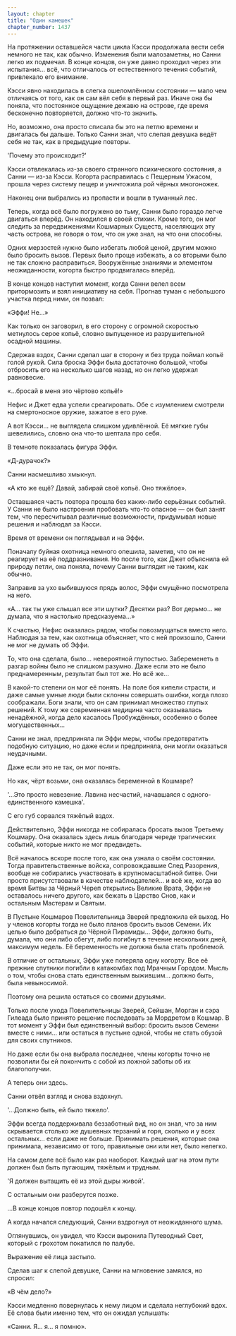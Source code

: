 ```yaml
---
layout: chapter
title: "Один камешек"
chapter_number: 1437
---
```




На протяжении оставшейся части цикла Кэсси продолжала вести себя немного не так, как обычно. Изменения были малозаметны, но Санни легко их подмечал. В конце концов, он уже давно проходил через эти испытания... всё, что отличалось от естественного течения событий, привлекало его внимание.

Кэсси явно находилась в слегка ошеломлённом состоянии — мало чем отличаясь от того, как он сам вёл себя в первый раз. Иначе она бы поняла, что постоянное ощущение дежавю на острове, где время бесконечно повторяется, должно что-то значить.

Но, возможно, она просто списала бы это на петлю времени и двигалась бы дальше. Только Санни знал, что слепая девушка ведёт себя не так, как в предыдущие повторы.

'Почему это происходит?'

Кэсси отвлекалась из-за своего странного психического состояния, а Санни — из-за Кэсси. Когорта расправилась с Пещерным Ужасом, прошла через систему пещер и уничтожила рой чёрных многоножек.

Наконец они выбрались из пропасти и вошли в туманный лес.

Теперь, когда всё было погружено во тьму, Санни было гораздо легче двигаться вперёд. Он находился в своей стихии. Кроме того, он мог следить за передвижениями Кошмарных Существ, населяющих эту часть острова, не говоря о том, что он уже знал, на что они способны.

Одних мерзостей нужно было избегать любой ценой, другим можно было бросить вызов. Первых было проще избежать, а со вторыми было не так сложно расправиться. Вооружённые знаниями и элементом неожиданности, когорта быстро продвигалась вперёд.

В конце концов наступил момент, когда Санни велел всем притормозить и взял инициативу на себя. Прогнав туман с небольшого участка перед ними, он позвал:

«Эффи! Не...»

Как только он заговорил, в его сторону с огромной скоростью метнулось серое копьё, словно выпущенное из разрушительной осадной машины.

Сдержав вздох, Санни сделал шаг в сторону и без труда поймал копьё голой рукой. Сила броска Эффи была достаточно большой, чтобы отбросить его на несколько шагов назад, но он легко удержал равновесие.

«...бросай в меня это чёртово копьё!»

Нефис и Джет едва успели среагировать. Обе с изумлением смотрели на смертоносное оружие, зажатое в его руке.

А вот Кэсси... не выглядела слишком удивлённой. Её мягкие губы шевелились, словно она что-то шептала про себя.

В темноте показалась фигура Эффи.

«Д-дурачок?»

Санни насмешливо хмыкнул.

«А кто же ещё? Давай, забирай своё копьё. Оно тяжёлое».

Оставшаяся часть повтора прошла без каких-либо серьёзных событий. У Санни не было настроения пробовать что-то опасное — он был занят тем, что пересчитывал различные возможности, придумывал новые решения и наблюдал за Кэсси.

Время от времени он поглядывал и на Эффи.

Поначалу буйная охотница немного опешила, заметив, что он не реагирует на её поддразнивания. Но после того, как Джет объяснила ей природу петли, она поняла, почему Санни выглядит не таким, как обычно.

Заправив за ухо выбившуюся прядь волос, Эффи смущённо посмотрела на него.

«А... так ты уже слышал все эти шутки? Десятки раз? Вот дерьмо... не думала, что я настолько предсказуема...»

К счастью, Нефис оказалась рядом, чтобы повозмущаться вместо него. Наблюдая за тем, как охотница объясняет, что с ней произошло, Санни не мог не думать об Эффи.

То, что она сделала, было... невероятной глупостью. Забеременеть в разгар войны было не слишком разумно. Даже если это не было преднамеренным, результат был тот же. Но всё же...

В какой-то степени он мог её понять. На поле боя кипели страсти, и даже самые умные люди были склонны совершать ошибки, когда плохо соображали. Боги знали, что он сам принимал множество глупых решений. К тому же современная медицина часто оказывалась ненадёжной, когда дело касалось Пробуждённых, особенно о более могущественных...

Санни не знал, предприняла ли Эффи меры, чтобы предотвратить подобную ситуацию, но даже если и предприняла, они могли оказаться неудачными.

Даже если это не так, он мог понять.

Но как, чёрт возьми, она оказалась беременной в Кошмаре?

'...Это просто невезение. Лавина несчастий, начавшаяся с одного-единственного камешка'.

С его губ сорвался тяжёлый вздох.

Действительно, Эффи никогда не собиралась бросать вызов Третьему Кошмару. Она оказалась здесь лишь благодаря череде трагических событий, которые никто не мог предвидеть.

Всё началось вскоре после того, как она узнала о своём состоянии. Тогда правительственные войска, сопровождавшие След Разорения, вообще не собирались участвовать в крупномасштабной битве. Они просто присутствовали в качестве наблюдателей... и всё же, когда во время Битвы за Чёрный Череп открылись Великие Врата, Эффи не оставалось ничего другого, как бежать в Царство Снов, как и остальным Мастерам и Святым.

В Пустыне Кошмаров Повелительница Зверей предложила ей выход. Но у членов когорты тогда не было планов бросить вызов Семени. Их целью было добраться до Чёрной Пирамиды... Эффи, должно быть, думала, что они либо сбегут, либо погибнут в течение нескольких дней, максимум недель. Её беременность не должна была стать проблемой.

В отличие от остальных, Эффи уже потеряла одну когорту. Все её прежние спутники погибли в катакомбах под Мрачным Городом. Мысль о том, чтобы снова стать единственным выжившим... должно быть, была невыносимой.

Поэтому она решила остаться со своими друзьями.

Только после ухода Повелительницы Зверей, Сейшан, Морган и сэра Гилеада было принято решение последовать за Мордретом в Кошмар. В тот момент у Эффи был единственный выбор: бросить вызов Семени вместе с ними... или остаться в пустыне одной, чтобы не стать обузой для своих спутников.

Но даже если бы она выбрала последнее, члены когорты точно не позволили бы ей покончить с собой из ложной заботы об их благополучии.

А теперь они здесь.

Санни отвёл взгляд и снова вздохнул.

'...Должно быть, ей было тяжело'.

Эффи всегда поддерживала беззаботный вид, но он знал, что за ним скрывается столько же душевных терзаний и горя, сколько и у всех остальных... если даже не больше. Принимать решения, которые она принимала, независимо от того, правильные они или нет, было нелегко.

На самом деле всё было как раз наоборот. Каждый шаг на этом пути должен был быть пугающим, тяжёлым и трудным.

'Я должен вытащить её из этой дыры живой'.

С остальным они разберутся позже.

...В конце концов повтор подошёл к концу.

А когда начался следующий, Санни вздрогнул от неожиданного шума.

Оглянувшись, он увидел, что Кэсси выронила Путеводный Свет, который с грохотом покатился по палубе.

Выражение её лица застыло.

Сделав шаг к слепой девушке, Санни на мгновение замялся, но спросил:

«В чём дело?»

Кэсси медленно повернулась к нему лицом и сделала неглубокий вдох. Её слова были именно тем, что он ожидал услышать:

«Санни. Я... я... я помню».

